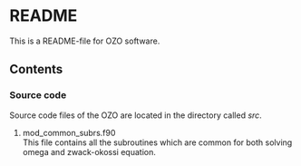 # README

This is a README-file for OZO software. 

## Contents

### Source code
Source code files of the OZO are located in the directory called _src_. 

1. mod_common_subrs.f90  
	This file contains all the subroutines which are common for both solving omega and zwack-okossi equation.  


